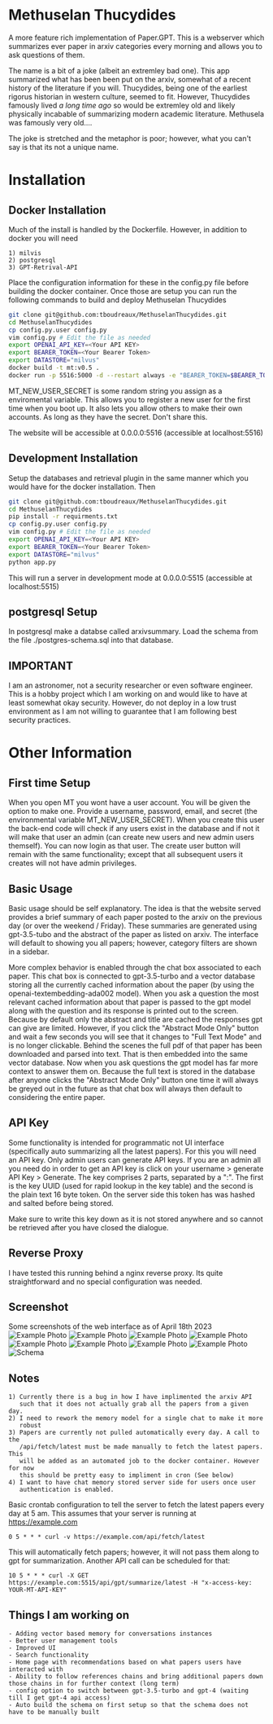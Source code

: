 # Methuselan Thucydides
A more feature rich implementation of Paper.GPT. This is a webserver which
summarizes ever paper in arxiv categories every morning and allows you to ask
questions of them.

The name is a bit of a joke (albeit an extremley bad one). This app summarized
what has been been put on the arxiv, somewhat of a recent history of the
literature if you will. Thucydides, being one of the earliest rigorus historian
in western culture, seemed to fit. However, Thucydides famously lived <em>a
long time ago</em> so would be extremley old and likely physically incabable of
summarizing modern academic literature. Methusela was famously very old.... 

The joke is stretched and the metaphor is poor; however, what you can't say is
that its not a unique name.

# Installation

## Docker Installation
Much of the install is handled by the Dockerfile. However, in addition to 
docker you will need 

	1) milvis
	2) postgresql
	3) GPT-Retrival-API

Place the configuration information for these in the config.py file before
building the docker container. Once those are setup you can run the following
commands to build and deploy Methuselan Thucydides

```bash
git clone git@github.com:tboudreaux/MethuselanThucydides.git
cd MethuselanThucydides
cp config.py.user config.py
vim config.py # Edit the file as needed
export OPENAI_API_KEY=<Your API KEY>
export BEARER_TOKEN=<Your Bearer Token>
export DATASTORE="milvus"
docker build -t mt:v0.5 .
docker run -p 5516:5000 -d --restart always -e "BEARER_TOKEN=$BEARER_TOKEN" -e "OPENAI_API_KEY=$OPENAI_API_KEY" -e "DATASTORE=$DATASTORE" -e "MT_NEW_USER_SECRET=$MT_NEW_USER_SECRET" -e "MT_DB_NAME=databaseName" -e "MT_DB_HOST=host" -e "MT_DB_PORT=port" -e "MT_DB_USER=dbUsername" -e "MT_DB_PASSWORD=dbPassword" --name MethuselanThucydides mt:v0.5
```

MT_NEW_USER_SECRET is some random string you assign as a enviromental variable. 
This allows you to register a new user for the first time when you boot up. It also
lets you allow others to make their own accounts. As long as they have the secret.
Don't share this.

The website will be accessible at 0.0.0.0:5516 (accessible at localhost:5516)

## Development Installation
Setup the databases and retrieval plugin in the same manner which you would have
for the docker installation. Then 

```bash
git clone git@github.com:tboudreaux/MethuselanThucydides.git
cd MethuselanThucydides
pip install -r requirments.txt
cp config.py.user config.py
vim config.py # Edit the file as needed
export OPENAI_API_KEY=<Your API KEY>
export BEARER_TOKEN=<Your Bearer Token>
export DATASTORE="milvus"
python app.py
```

This will run a server in development mode at 0.0.0.0:5515 (accessible at localhost:5515)

## postgresql Setup
In postgresql make a databse called arxivsummary. Load the schema from the 
file ./postgres-schema.sql into that database.


## IMPORTANT
I am an astronomer, not a security researcher or even software engineer.
This is a hobby project which I am working on and would like to have at least
somewhat okay security. However, do not deploy in a low trust environment as I
am not willing to guarantee that I am following best security practices.

# Other Information
## First time Setup
When you open MT you wont have a user account. You will be given the option to
make one. Provide a username, password, email, and secret (the environmental
variable MT_NEW_USER_SECRET). When you create this user the back-end code will
check if any users exist in the database and if not it will make that user an
admin (can create new users and new admin users themself). You can now login as
that user. The create user button will remain with the same functionality;
except that all subsequent users it creates will not have admin privileges.

## Basic Usage
Basic usage should be self explanatory. The idea is that the website served
provides a brief summary of each paper posted to the arxiv on the previous day
(or over the weekend / Friday). These summaries are generated using gpt-3.5-tubo
and the abstract of the paper as listed on arxiv. The interface will default to
showing you all papers; however, category filters are shown in a sidebar. 

More complex behavior is enabled through the chat box associated to each paper.
This chat box is connected to gpt-3.5-turbo and a vector database storing all
the currently cached information about the paper (by using the
openai-textembedding-ada002 model). When you ask a question the most relevant
cached information about that paper is passed to the gpt model along with the
question and its response is printed out to the screen. Because by default only
the abstract and title are cached the responses gpt can give are limited.
However, if you click the "Abstract Mode Only" button and wait a few seconds
you will see that it changes to "Full Text Mode" and is no longer clickable.
Behind the scenes the full pdf of that paper has been downloaded and parsed
into text. That is then embedded into the same vector database. Now when you ask
questions the gpt model has far more context to answer them on. Because the
full text is stored in the database after anyone clicks the "Abstract Mode
Only" button one time it will always be greyed out in the future as that chat
box will always then default to considering the entire paper.

## API Key
Some functionality is intended for programmatic not UI interface (specifically
auto summarizing all the latest papers). For this you will need an API key.
Only admin users can generate API keys. If you are an admin all you need do in
order to get an API key is click on your username > generate API Key >
Generate. The key comprises 2 parts, separated by a ":". The first is the key
UUID (used for rapid lookup in the key table) and the second is the plain text 
16 byte token. On the server side this token has was hashed and salted before 
being stored.

Make sure to write this key down as it is not stored anywhere and so cannot 
be retrieved after you have closed the dialogue.

## Reverse Proxy
I have tested this running behind a nginx reverse proxy. Its quite
straightforward and no special configuration was needed.

## Screenshot
Some screenshots of the web interface as of April 18th 2023
![Example Photo](/imgs/screenshots/A.png?raw=true "Demo A")
![Example Photo](/imgs/screenshots/B.png?raw=true "Demo A")
![Example Photo](/imgs/screenshots/C.png?raw=true "Demo A")
![Example Photo](/imgs/screenshots/D.png?raw=true "Demo A")
![Example Photo](/imgs/screenshots/E.png?raw=true "Demo A")
![Example Photo](/imgs/screenshots/F.png?raw=true "Demo A")
![Example Photo](/imgs/screenshots/G.png?raw=true "Demo A")
![Example Photo](/imgs/screenshots/H.png?raw=true "Demo A")
![Schema](/imgs/screenshots/schema.png?raw=true "Schema")

## Notes
	1) Currently there is a bug in how I have implimented the arxiv API
	   such that it does not actually grab all the papers from a given day.
	2) I need to rework the memory model for a single chat to make it more 
	   robust
	3) Papers are currently not pulled automatically every day. A call to the
	   /api/fetch/latest must be made manually to fetch the latest papers. This
	   will be added as an automated job to the docker container. However for now
	   this should be pretty easy to impliment in cron (See below)
	4) I want to have chat memory stored server side for users once user
	   authentication is enabled. 

Basic crontab configuration to tell the server to fetch the latest papers
every day at 5 am. This assumes that your server is running at
https://example.com

```cron
0 5 * * * curl -v https://example.com/api/fetch/latest
```

This will automatically fetch papers; however, it will not pass them along to
gpt for summarization. Another API call can be scheduled for that:

```cron
10 5 * * * curl -X GET https://example.com:5515/api/gpt/summarize/latest -H "x-access-key: YOUR-MT-API-KEY"
```

## Things I am working on

	- Adding vector based memory for conversations instances
	- Better user management tools
	- Improved UI
	- Search functionality
	- Home page with recommendations based on what papers users have interacted with
	- Ability to follow references chains and bring additional papers down those chains in for further context (long term)
	- config option to switch between gpt-3.5-turbo and gpt-4 (waiting till I get gpt-4 api access)
	- Auto build the schema on first setup so that the schema does not have to be manually built
